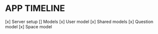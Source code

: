 



# APP TIMELINE
[x] Server setup
  [] Models
    [x] User model
    [x] Shared models
    [x] Question model
    [x] Space model